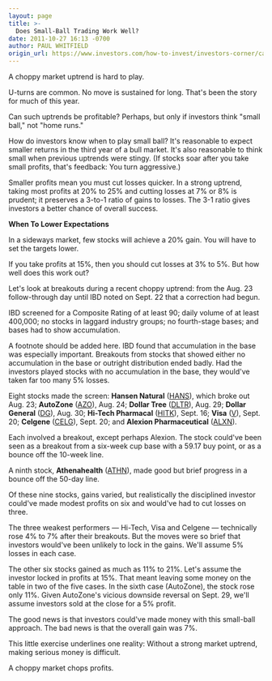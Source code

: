 ```yaml
---
layout: page
title: >-
  Does Small-Ball Trading Work Well?
date: 2011-10-27 16:13 -0700
author: PAUL WHITFIELD
origin_url: https://www.investors.com/how-to-invest/investors-corner/can-choppy-market-uptrends-be-profitable/
---
```


A choppy market uptrend is hard to play.

U-turns are common. No move is sustained for long. That's been the story for much of this year.

Can such uptrends be profitable? Perhaps, but only if investors think "small ball," not "home runs."

How do investors know when to play small ball? It's reasonable to expect smaller returns in the third year of a bull market. It's also reasonable to think small when previous uptrends were stingy. (If stocks soar after you take small profits, that's feedback: You turn aggressive.)

Smaller profits mean you must cut losses quicker. In a strong uptrend, taking most profits at 20% to 25% and cutting losses at 7% or 8% is prudent; it preserves a 3-to-1 ratio of gains to losses. The 3-1 ratio gives investors a better chance of overall success.

**When To Lower Expectations**

In a sideways market, few stocks will achieve a 20% gain. You will have to set the targets lower.

If you take profits at 15%, then you should cut losses at 3% to 5%. But how well does this work out?

Let's look at breakouts during a recent choppy uptrend: from the Aug. 23 follow-through day until IBD noted on Sept. 22 that a correction had begun.

IBD screened for a Composite Rating of at least 90; daily volume of at least 400,000; no stocks in laggard industry groups; no fourth-stage bases; and bases had to show accumulation.

A footnote should be added here. IBD found that accumulation in the base was especially important. Breakouts from stocks that showed either no accumulation in the base or outright distribution ended badly. Had the investors played stocks with no accumulation in the base, they would've taken far too many 5% losses.

Eight stocks made the screen: **Hansen Natural** ([HANS](https://research.investors.com/quote.aspx?symbol=HANS)), which broke out Aug. 23; **AutoZone** ([AZO](https://research.investors.com/quote.aspx?symbol=AZO)), Aug. 24; **Dollar Tree** ([DLTR](https://research.investors.com/quote.aspx?symbol=DLTR)), Aug. 29; **Dollar General** ([DG](https://research.investors.com/quote.aspx?symbol=DG)), Aug. 30; **Hi-Tech Pharmacal** ([HITK](https://research.investors.com/quote.aspx?symbol=HITK)), Sept. 16; **Visa** ([V](https://research.investors.com/quote.aspx?symbol=V)), Sept. 20; **Celgene** ([CELG](https://research.investors.com/quote.aspx?symbol=CELG)), Sept. 20; and **Alexion Pharmaceutical** ([ALXN](https://research.investors.com/quote.aspx?symbol=ALXN)).

Each involved a breakout, except perhaps Alexion. The stock could've been seen as a breakout from a six-week cup base with a 59.17 buy point, or as a bounce off the 10-week line.

A ninth stock, **Athenahealth** ([ATHN](https://research.investors.com/quote.aspx?symbol=ATHN)), made good but brief progress in a bounce off the 50-day line.

Of these nine stocks, gains varied, but realistically the disciplined investor could've made modest profits on six and would've had to cut losses on three.

The three weakest performers — Hi-Tech, Visa and Celgene — technically rose 4% to 7% after their breakouts. But the moves were so brief that investors would've been unlikely to lock in the gains. We'll assume 5% losses in each case.

The other six stocks gained as much as 11% to 21%. Let's assume the investor locked in profits at 15%. That meant leaving some money on the table in two of the five cases. In the sixth case (AutoZone), the stock rose only 11%. Given AutoZone's vicious downside reversal on Sept. 29, we'll assume investors sold at the close for a 5% profit.

The good news is that investors could've made money with this small-ball approach. The bad news is that the overall gain was 7%.

This little exercise underlines one reality: Without a strong market uptrend, making serious money is difficult.

A choppy market chops profits.
